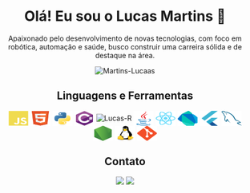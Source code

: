 <h1 align="center">Olá! Eu sou o Lucas Martins 👋</h1>

<p align="center">
  Apaixonado pelo desenvolvimento de novas tecnologias, com foco em robótica, automação e saúde, busco construir uma carreira sólida e de destaque na área.
</p>

<p align="center"> <img src="https://github-readme-stats.vercel.app/api?username=abhisheknaiidu&show_icons=true&theme=gotham" alt="Martins-Lucaas" />

<h2 align="center">Linguagens e Ferramentas</h2>
<div align="center">
    <img align="center" alt="Lucas-Js" height="30" width="40" src="https://raw.githubusercontent.com/devicons/devicon/master/icons/javascript/javascript-plain.svg">
    <img align="center" alt="Lucas-HTML" height="30" width="40" src="https://raw.githubusercontent.com/devicons/devicon/master/icons/html5/html5-original.svg">
    <img align="center" alt="Lucas-Python" height="30" width="40" src="https://raw.githubusercontent.com/devicons/devicon/master/icons/python/python-original.svg">
    <img align="center" alt="Lucas-Csharp" height="30" width="40" src="https://raw.githubusercontent.com/devicons/devicon/master/icons/csharp/csharp-original.svg">
    <img align="center" alt="Lucas-R" height="30" width="40" src="https://img.shields.io/badge/R-276DC3?style=for-the-badge&logo=r&logoColor=white">
    <img align="center" alt="Lucas-Java" height="30" width="40" src="https://raw.githubusercontent.com/devicons/devicon/master/icons/java/java-original.svg">
    <img align="center" alt="Lucas-React" height="30" width="40" src="https://raw.githubusercontent.com/devicons/devicon/master/icons/react/react-original.svg">
    <img align="center" alt="Lucas-Dart" height="30" width="40" src="https://raw.githubusercontent.com/devicons/devicon/master/icons/dart/dart-original.svg">
    <img align="center" alt="Lucas-Flutter" height="30" width="40" src="https://raw.githubusercontent.com/devicons/devicon/master/icons/flutter/flutter-original.svg">
    <img align="center" alt="Lucas-SQL" height="30" width="40" src="https://raw.githubusercontent.com/devicons/devicon/master/icons/mysql/mysql-original.svg">
    <img align="center" alt="Lucas-NodeJS" height="30" width="40" src="https://raw.githubusercontent.com/devicons/devicon/master/icons/nodejs/nodejs-original.svg">
    <img align="center" alt="Lucas-Linux" height="30" width="40" src="https://raw.githubusercontent.com/devicons/devicon/master/icons/linux/linux-original.svg">
    <img align="center" alt="Lucas-Git" height="30" width="40" src="https://raw.githubusercontent.com/devicons/devicon/master/icons/git/git-original.svg">
</div>

<h2 align="center">Contato</h2>
<div align="center"> 
  <a href="mailto:lucaspmartins14@gmail.com"><img src="https://img.shields.io/badge/-Gmail-%23333?style=for-the-badge&logo=gmail&logoColor=white" target="_blank"></a>
  <a href="https://www.linkedin.com/in/martinsengbio/" target="_blank"><img src="https://img.shields.io/badge/-LinkedIn-%230077B5?style=for-the-badge&logo=linkedin&logoColor=white" target="_blank"></a> 
</div>
